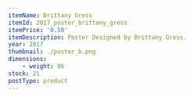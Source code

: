 ```yaml
---
itemName: Brittany Gress
itemId: 2017_poster_brittany_gress
itemPrice: '0.50'
itemDescription: Poster Designed by Brittany Gress.
year: 2017
thumbnail: ./poster_b.png
dimensions: 
    - weight: 86
stock: 21
postType: product
---
```

